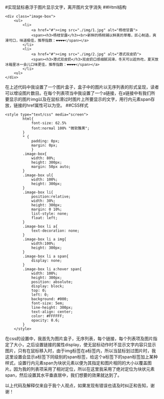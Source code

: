 #实现鼠标悬浮于图片显示文字，离开图片文字消失
##Html结构
```
<div class="image-box">
	<ul>
		<li>
			<a href="#"><img src="./img/1.jpg" alt="杨枝甘露">
			<span><h3>杨枝甘露</h3><br>新鲜的杨桃辅以鲜美的草莓，匠心制造，爽滑可口，味道极佳，推荐指数：❤❤❤❤</span></a>
		</li>
		<li>
			<a href="#"><img src="./img/2.jpg" alt="港式双皮奶">
			<span><h3>港式双皮奶</h3>双皮奶口感细腻润滑，冬天可以趁热吃，夏天放冰箱里冰一会儿口味更佳，推荐指数：❤❤❤❤</span></a>
		</li>
	<ul>
</div>
```
在上述代码中我设置了一个图片盒子，盒子中的图片以无序列表的形式呈现，读者可以增设图片数目。在每个列表项当中我设置了一个a链接，在a链接中有我们所要显示的图片img以及在鼠标滑过时图片上所要显示的文字，用行内元素span存放，链接的href属性可以为空。
##CSS样式
```
<style type="text/css" media="screen">
		html{
			font-size: 62.5%
			font:normal 100% "微软雅黑";
		}
		* {
			padding: 0px;
			margin: 0px;
			}
		.image-box{
			width: 80%;
			height: 300px;
			margin: 50px auto;
		}
		.image-box ul{
			width: 100%; 
			height: 300px;
		}
		.image-box li{
			position:relative;
			width: 30%;
			height: 300px;
			margin: 0 10%;
			list-style: none;
			float: left;
		}	
		.image-box li a{
			text-decoration: none;
		}
		.image-box li a img{
			width:100%;
			height: 300px;
		}
		.image-box li a span{
			display: none;
		}
		.image-box li a:hover span{
			width: 100%;
			height: 300px;
			position: absolute;
			display: block;
			top: 0;
			left: 0;
			background: #000;
			font-size: 5em;
			line-height: 300px;
			text-align: center;
			color: #FFFFFF;
			opacity: 0.6;
		}
	</style>
```
在css的设置中，我首先为图片盒子，无序列表，每个链接，每个列表项及图片指定了大小，之后设置链接的属性display，使无鼠标动作时不显示文字内容只显示图片，只有在鼠标移入时，由于img标签在a标签内，所以当鼠标划过图片时，我这里设置会显示a标签下同级别的span标签，给这个a标签下的span标签加上某种样式，设置行内元素span为块状元素以便为其指定和图片相同的大小以覆盖图片。因为我的列表项采用了相对定位，所以在这里我采用了绝对定位为块状元素span，然后设置其水平垂直居中，我们想要的效果就达到了。

以上代码及解释仅来自于我个人观点，如果发现有错误也请及时纠正和告知，谢谢！